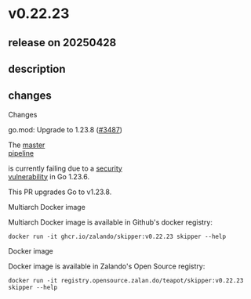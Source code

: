 # v0.22.23

## release on 20250428
## description
## changes
Changes

go.mod: Upgrade to 1.23.8 (<a class="issue-link js-issue-link" data-error-text="Failed to load title" data-id="3024042980" data-permission-text="Title is private" data-url="https://github.com/zalando/skipper/issues/3487" data-hovercard-type="pull_request" data-hovercard-url="/zalando/skipper/pull/3487/hovercard" href="https://github.com/zalando/skipper/pull/3487">#3487</a>)

The <a href="https://github.com/zalando/skipper/actions/runs/14443139827/job/40497621133">master<br>
pipeline</a>  

is currently failing due to a <a href="https://osv.dev/GO-2025-3563" rel="nofollow">security<br>
vulnerability</a> in Go 1.23.6.

This PR upgrades Go to v1.23.8.

Multiarch Docker image

Multiarch Docker image is available in Github's docker registry:

    docker run -it ghcr.io/zalando/skipper:v0.22.23 skipper --help

Docker image

Docker image is available in Zalando's Open Source registry:

    docker run -it registry.opensource.zalan.do/teapot/skipper:v0.22.23 skipper --help


